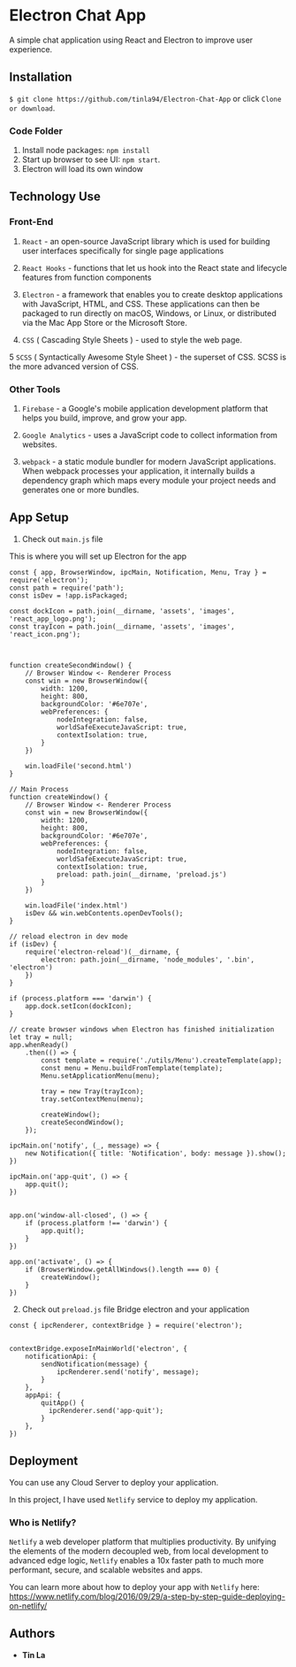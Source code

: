 # Electron Chat App

A simple chat application using React and Electron to improve user experience.

## Installation

`$ git clone https://github.com/tinla94/Electron-Chat-App` or click `Clone or download`.

### Code Folder

1. Install node packages: `npm install`
2. Start up browser to see UI: `npm start`.
3. Electron will load its own window

## Technology Use

### Front-End

1. `React` - an open-source JavaScript library which is used for building user interfaces specifically for single page applications

2. `React Hooks` - functions that let us hook into the React state and lifecycle features from function components

3. `Electron` - a framework that enables you to create desktop applications with JavaScript, HTML, and CSS. These applications can then be packaged to run directly on macOS, Windows, or Linux, or distributed via the Mac App Store or the Microsoft Store.

4. `CSS` ( Cascading Style Sheets ) - used to style the web page.

5 `SCSS` ( Syntactically Awesome Style Sheet ) - the superset of CSS. SCSS is the more advanced version of CSS.

### Other Tools

1. `Firebase` - a Google's mobile application development platform that helps you build, improve, and grow your app.

2. `Google Analytics` - uses a JavaScript code to collect information from websites.

3. `webpack` -  a static module bundler for modern JavaScript applications. When webpack processes your application, it internally builds a dependency graph which maps every module your project needs and generates one or more bundles.

## App Setup

1. Check out `main.js` file

This is where you will set up Electron for the app

```
const { app, BrowserWindow, ipcMain, Notification, Menu, Tray } = require('electron');
const path = require('path');
const isDev = !app.isPackaged;

const dockIcon = path.join(__dirname, 'assets', 'images', 'react_app_logo.png');
const trayIcon = path.join(__dirname, 'assets', 'images', 'react_icon.png');



function createSecondWindow() {
    // Browser Window <- Renderer Process
    const win = new BrowserWindow({
        width: 1200,
        height: 800,
        backgroundColor: '#6e707e',
        webPreferences: {
            nodeIntegration: false,
            worldSafeExecuteJavaScript: true,
            contextIsolation: true,
        }
    })

    win.loadFile('second.html')
}

// Main Process
function createWindow() {
    // Browser Window <- Renderer Process
    const win = new BrowserWindow({
        width: 1200,
        height: 800,
        backgroundColor: '#6e707e',
        webPreferences: {
            nodeIntegration: false,
            worldSafeExecuteJavaScript: true,
            contextIsolation: true,
            preload: path.join(__dirname, 'preload.js')
        }
    })

    win.loadFile('index.html')
    isDev && win.webContents.openDevTools();
}

// reload electron in dev mode
if (isDev) {
    require('electron-reload')(__dirname, {
        electron: path.join(__dirname, 'node_modules', '.bin', 'electron')
    })
}

if (process.platform === 'darwin') {
    app.dock.setIcon(dockIcon);
}

// create browser windows when Electron has finished initialization
let tray = null;
app.whenReady()
    .then(() => {
        const template = require('./utils/Menu').createTemplate(app);
        const menu = Menu.buildFromTemplate(template);
        Menu.setApplicationMenu(menu);

        tray = new Tray(trayIcon);
        tray.setContextMenu(menu);

        createWindow();
        createSecondWindow();
    });

ipcMain.on('notify', (_, message) => {
    new Notification({ title: 'Notification', body: message }).show();
})

ipcMain.on('app-quit', () => {
    app.quit();
})


app.on('window-all-closed', () => {
    if (process.platform !== 'darwin') {
        app.quit();
    }
})

app.on('activate', () => {
    if (BrowserWindow.getAllWindows().length === 0) {
        createWindow();
    }
})
```

2. Check out `preload.js` file
Bridge electron and your application

```
const { ipcRenderer, contextBridge } = require('electron');


contextBridge.exposeInMainWorld('electron', {
    notificationApi: {
        sendNotification(message) {
            ipcRenderer.send('notify', message);
        }
    },
    appApi: {
        quitApp() {
          ipcRenderer.send('app-quit');
        }
    },
})
```



## Deployment

You can use any Cloud Server to deploy your application.

In this project, I have used `Netlify` service to deploy my application.

### Who is Netlify?

`Netlify` a web developer platform that multiplies productivity. By unifying the elements of the modern decoupled web, from local development to advanced edge logic, `Netlify` enables a 10x faster path to much more performant, secure, and scalable websites and apps.

You can learn more about how to deploy your app with `Netlify` here: https://www.netlify.com/blog/2016/09/29/a-step-by-step-guide-deploying-on-netlify/

## Authors

- **Tin La**
